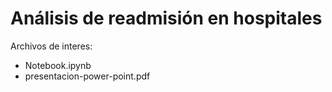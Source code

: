 # Análisis de readmisión en hospitales

Archivos de interes:

- Notebook.ipynb
- presentacion-power-point.pdf
